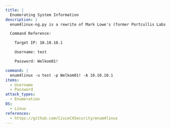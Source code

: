 ```yaml
---
title: |
  Enumerating System Information
description: |
  enum4linux-ng.py is a rewrite of Mark Lowe's (former Portcullis Labs now Cisco CX Security Labs) enum4linux.pl, a tool for enumerating information from Windows and Samba systems, aimed for security professionals and CTF players. The tool is mainly a wrapper around the Samba tools nmblookup, net, rpcclient and smbclient.

  Command Reference:

  	Target IP: 10.10.10.1

  	Username: test

  	Password: Welkom01!

command: |
  enum4linux -u test -p Welkom01! -A 10.10.10.1
items:
  - Username
  - Password
attack_types:
  - Enumeration
OS:
  - Linux
references:
  - https://github.com/CiscoCXSecurity/enum4linux
---
```

